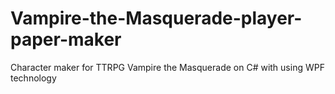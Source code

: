 # Vampire-the-Masquerade-player-paper-maker
Character maker for TTRPG Vampire the Masquerade on C# with using WPF technology
